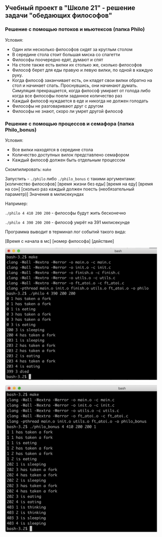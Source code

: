 ## Учебный проект в "Школе 21" - решение задачи "обедающих философов"

### Решение с помощью потоков и мьютексов (папка Philo)

Условия: 

+ Один или несколько философов сидят за круглым столом
+ В середине стола стоит большая миска со спагетти
+ Философы поочередно едят, думают и спят
+ На столе также есть вилки их столько же, сколько философов
+ Философ берет для еды правую и левую вилки, по одной в каждую руку.
+ Когда философ заканчивает есть, он кладет свои вилки обратно на стол и начинает спать. Проснувшись, они начинают думать. Симуляция прекращается, когда
философ умирает от голода либо когда все философы поели заданное количество раз
+ Каждый философ нуждается в еде и никогда не должен голодать
+ Философы не разговаривают друг с другом
+ Философы не знают, скоро ли умрет другой философ


### Решение с помощью процессов и семафора (папка Philo_bonus)

Условия:

+ Все вилки находятся в середине стола
+ Количество доступных вилок представлено семафором
+ Каждый философ должен быть отдельным процессом


Скомпилировать: `make`

Запустить - `./philo` либо `./philo_bonus` с такими аргументами: [количество философов] [время жизни без еды] [время на еду] [время на сон] [сколько раз каждый должен поесть (необязательный параметр)]
Значения в милисекундах

Например:

`./philo 4 410 200 200` - философы будут жить бесконечно

`./philo 4 390 200 200` - философ умрёт на 391 милисекунде


Программа выводит в терминал лог событий такого вида:

[Время с начала в мс] [номер философа] [действие]

![alt text](screenshots/screen1.png)

![alt text](screenshots/screen2.png)
